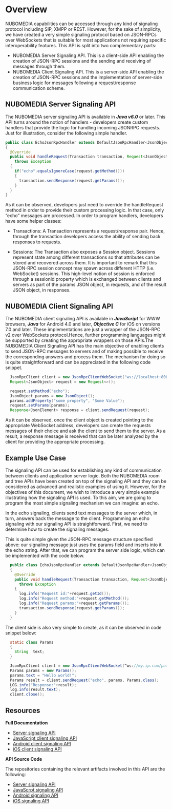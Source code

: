 # Overview

NUBOMEDIA capabilities can be accessed through any kind of signaling protocol including SIP, XMPP or REST. However, for the sake of simplicity, we have created a very simple signaling protocol based on JSON-RPCs over WebSockets that is suitable for most applications not requiring specific interoperability features. This API is split into two complementary parts:

- NUBOMEDIA Server Signaling API. This is a client-side API enabling the creation of JSON-RPC sessions and the sending and receiving of messages through them.
- NUBOMEDIA Client Signaling API. This is a server-side API enabling the creation of JSON-RPC sessions and the implementation of server-side business logic for messages following a request/response communication scheme.


## NUBOMEDIA Server Signaling API

The NUBOMEDIA server signaling API is available in ***Java v6.0*** or later. This API turns around the notion of handlers - developers create custom handlers that provide the logic for handling incoming JSONRPC requests. Just for illustration, consider the following simple handler.

```java
public class EchoJsonRpcHandler extends DefaultJsonRpcHandler<JsonObject>
{
  @Override
  public void handleRequest(Transaction transaction, Request<JsonObject> request)
    throws Exception
  {
    if("echo".equalsIgnoreCase(request.getMethod()))
    {
      transaction.sendResponse(request.getParams());
    }
  }
}
```
As it can be observed, developers just need to override the handleRequest method in order to provide their custom processing logic. In that case, only “echo” messages are processed. In order to program handlers, developers have some helper classes:

- Transactions: A Transaction represents a request/response pair. Hence, through the transaction developers access the ability of sending back responses to requests.

- Sessions: The Transaction also exposes a Session object. Sessions represent state among different transactions so that attributes can be stored and recovered across them. It is important to remark that this JSON-RPC session concept may spawn across different HTTP (i.e. WebSocket) sessions. This high-level notion of session is enforced through a sessionId property which is exchanged between clients and servers as part of the params JSON object, in requests, and of the result JSON object, in responses.

## NUBOMEDIA Client Signaling API

The NUBOMEDIA client signaling API is available in ***JavaScript*** for WWW browsers, ***Java*** for Android 4.0 and later, ***Objective C*** for iOS on versions 7.0 and later. These implementations are just a wrapper of the JSON-RPC v2 over WebSockets protocol.Hence, further programming languages might be supported by creating the appropriate wrappers on those APIs.The NUBOMEDIA Client Signaling API has the main objective of enabling clients to send JSON-RPC messages to servers and of making possible to receive the corresponding answers and process them. The mechanism for doing so is quite straightforward and can be appreciated in the following code snippet.

```java
  JsonRpcClient client = new JsonRpcClientWebSocket("ws://localhost:8080/echo");
  Request<JsonObject> request = new Request<>();

  request.setMethod("echo");
  JsonObject params = new JsonObject();
  params.addProperty("some property", "Some Value"); 
  request.setParams(params);
  Response<JsonElement> response = client.sendRequest(request);
```
As it can be observed, once the client object is created pointing to the appropriate WebSocket address, developers can create the requests messages of their choice and ask the client to send them to the server. As a result, a response message is received that can
be later analyzed by the client for providing the appropriate processing.

## Example Use Case

The signaling API can be used for establishing any kind of communication between clients and application server logic. Both the NUBOMEDIA room and tree APIs have been created on top of the signaling API and they can be considered as advanced and realistic examples of using it. However, for the objectives of this document, we wish to introduce a very simple example illustrating how the signaling API is used. To this aim, we are going to program the most simple signaling mechanism we can imagine: an echo.

In the echo signaling, clients send text messages to the server which, in turn, answers back the message to the client. Programming an echo signaling with our signaling API is straightforward. First, we need to determine how to create the signaling messages.

This is quite simple given the JSON-RPC message structure specified above: our signaling message just uses the params field and inserts into it the echo string. After that, we can program the server side logic, which can be implemented with the code below.

```java
  public class EchoJsonRpcHandler extends DefaultJsonRpcHandler<JsonObject>
  {
    @Override
    public void handleRequest(Transaction transaction, Request<JsonObject> request)
      throws Exception
    {
      log.info("Request id:"+request.getId());
      log.info("Request method:"+request.getMethod());
      log.info("Request params:"+request.getParams());
      transaction.sendResponse(request.getParams());
    }
  }
```

The client side is also very simple to create, as it can be observed in code snippet below:

```java
  static class Params
  {
    String  text;
  }

  JsonRpcClient client = new JsonRpcClientWebSocket(“ws://my.ip.com/path”);
  Params params = new Params();
  params.text = "Hello world!";
  Params result = client.sendRequest("echo", params, Params.class);
  LOG.info("Response:"+result);
  log.info(result.text);
  client.close();
```

## Resources

**Full Documentation**

- [Server signaling API](http://doc-kurento-jsonrpc.readthedocs.org/en/latest/)
- [JavaScript client signaling API](http://doc-kurento-jsonrpc.readthedocs.org/en/latest/)
- [Android client signaling API](http://jsonrpc-ws-android.readthedocs.org/en/latest/)
- [iOS client signaling API](http://kurento-ios.readthedocs.org/en/latest/dev_guide.html#json-rpc)

**API Source Code**

The repositories containing the relevant artifacts involved in this API are the following:

- [Server signaling API](https://github.com/nubomedia/kurento-java/tree/master/kurento-jsonrpc)
- [JavaScrpt signaling API](https://github.com/nubomedia/kurento-jsonrpc-js)
- [Android signaling API](https://github.com/nubomedia/jsonrpc-ws-android)
- [iOS signaling API](https://github.com/nubomedia/Kurento-iOS)
